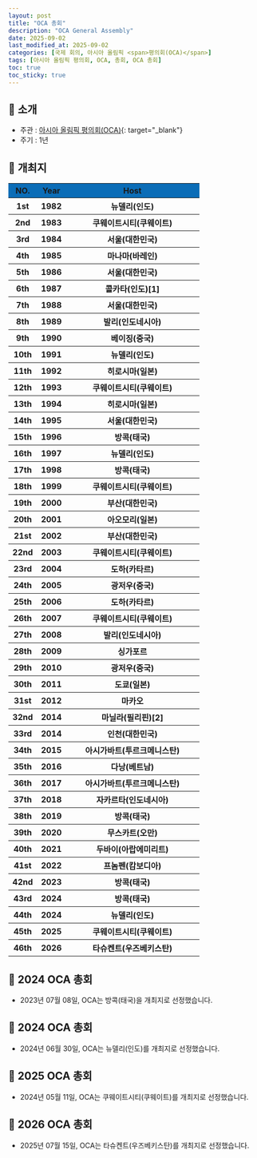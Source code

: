 ```yaml
---
layout: post
title: "OCA 총회"
description: "OCA General Assembly"
date: 2025-09-02
last_modified_at: 2025-09-02
categories: [국제 회의, 아시아 올림픽 <span>평의회(OCA)</span>]
tags: [아시아 올림픽 평의회, OCA, 총회, OCA 총회]
toc: true
toc_sticky: true
---
```

## 📜 소개
* 주관 : [아시아 올림픽 평의회(OCA)](https://oca.asia/){: target="_blank"}
* 주기 : 1년

## 📜 개최지
<html>

<head>
    <meta charset="UTF-8">
</head>

<body>
    <table>
        <tr style="background: #0B6DB7;">
            <th style="width: 15%; font-weight: bold;">NO.</th>
            <th style="width: 15%; font-weight: bold;">Year</th>
            <th style="width: 70%; font-weight: bold;">Host</th>
        </tr>
        <tr>
            <th>1st</th>
            <th>1982</th>
            <th>뉴델리(인도)</th>
        </tr>
        <tr>
            <th>2nd</th>
            <th>1983</th>
            <th>쿠웨이트시티(쿠웨이트)</th>
        </tr>
        <tr>
            <th><span class="korea-host">3rd</span></th>
            <th><span class="korea-host">1984</span></th>
            <th><span class="korea-host">서울(대한민국)</span></th>
        </tr>
        <tr>
            <th>4th</th>
            <th>1985</th>
            <th>마나마(바레인)</th>
        </tr>
        <tr>
            <th><span class="korea-host">5th</span></th>
            <th><span class="korea-host">1986</span></th>
            <th><span class="korea-host">서울(대한민국)</span></th>
        </tr>
        <tr>
            <th>6th</th>
            <th>1987</th>
            <th>콜카타(인도)<span class="footnote-link" data-note="콜카타(인도)에서 총회를 열기로 했다는 기사는 존재하지만, 실제로 개최했다는 증거는 확인할 수 없었습니다.">[1]</span></th>
        </tr>
        <tr>
            <th><span class="korea-host">7th</span></th>
            <th><span class="korea-host">1988</span></th>
            <th><span class="korea-host">서울(대한민국)</span></th>
        </tr>
        <tr>
            <th>8th</th>
            <th>1989</th>
            <th>발리(인도네시아)</th>
        </tr>
        <tr>
            <th>9th</th>
            <th>1990</th>
            <th>베이징(중국)</th>
        </tr>
        <tr>
            <th>10th</th>
            <th>1991</th>
            <th>뉴델리(인도)</th>
        </tr>
        <tr>
            <th>11th</th>
            <th>1992</th>
            <th>히로시마(일본)</th>
        </tr>
        <tr>
            <th>12th</th>
            <th>1993</th>
            <th>쿠웨이트시티(쿠웨이트)</th>
        </tr>
        <tr>
            <th>13th</th>
            <th>1994</th>
            <th>히로시마(일본)</th>
        </tr>
        <tr>
            <th><span class="korea-host">14th</span></th>
            <th><span class="korea-host">1995</span></th>
            <th><span class="korea-host">서울(대한민국)</span></th>
        </tr>
        <tr>
            <th>15th</th>
            <th>1996</th>
            <th>방콕(태국)</th>
        </tr>
        <tr>
            <th>16th</th>
            <th>1997</th>
            <th>뉴델리(인도)</th>
        </tr>
        <tr>
            <th>17th</th>
            <th>1998</th>
            <th>방콕(태국)</th>
        </tr>
        <tr>
            <th>18th</th>
            <th>1999</th>
            <th>쿠웨이트시티(쿠웨이트)</th>
        </tr>
        <tr>
            <th><span class="korea-host">19th</span></th>
            <th><span class="korea-host">2000</span></th>
            <th><span class="korea-host">부산(대한민국)</span></th>
        </tr>
        <tr>
            <th>20th</th>
            <th>2001</th>
            <th>아오모리(일본)</th>
        </tr>
        <tr>
            <th><span class="korea-host">21st</span></th>
            <th><span class="korea-host">2002</span></th>
            <th><span class="korea-host">부산(대한민국)</span></th>
        </tr>
        <tr>
            <th>22nd</th>
            <th>2003</th>
            <th>쿠웨이트시티(쿠웨이트)</th>
        </tr>
        <tr>
            <th>23rd</th>
            <th>2004</th>
            <th>도하(카타르)</th>
        </tr>
        <tr>
            <th>24th</th>
            <th>2005</th>
            <th>광저우(중국)</th>
        </tr>
        <tr>
            <th>25th</th>
            <th>2006</th>
            <th>도하(카타르)</th>
        </tr>
        <tr>
            <th>26th</th>
            <th>2007</th>
            <th>쿠웨이트시티(쿠웨이트)</th>
        </tr>
        <tr>
            <th>27th</th>
            <th>2008</th>
            <th>발리(인도네시아)</th>
        </tr>
        <tr>
            <th>28th</th>
            <th>2009</th>
            <th>싱가포르</th>
        </tr>
        <tr>
            <th>29th</th>
            <th>2010</th>
            <th>광저우(중국)</th>
        </tr>
        <tr>
            <th>30th</th>
            <th>2011</th>
            <th>도쿄(일본)</th>
        </tr>
        <tr>
            <th>31st</th>
            <th>2012</th>
            <th>마카오</th>
        </tr>
        <tr>
            <th>32nd</th>
            <th>2014</th>
            <th>마닐라(필리핀)<span class="footnote-link" data-note="태풍 하이옌의 여파로 개최지가 보라카이에서 마닐라로 변경되었고, 개최일이 다음해로 연기되었습니다.">[2]</span></th>
        </tr>
        <tr>
            <th><span class="korea-host">33rd</span></th>
            <th><span class="korea-host">2014</span></th>
            <th><span class="korea-host">인천(대한민국)</span></th>
        </tr>
        <tr>
            <th>34th</th>
            <th>2015</th>
            <th>아시가바트(투르크메니스탄)</th>
        </tr>
        <tr>
            <th>35th</th>
            <th>2016</th>
            <th>다낭(베트남)</th>
        </tr>
        <tr>
            <th>36th</th>
            <th>2017</th>
            <th>아시가바트(투르크메니스탄)</th>
        </tr>
        <tr>
            <th>37th</th>
            <th>2018</th>
            <th>자카르타(인도네시아)</th>
        </tr>
        <tr>
            <th>38th</th>
            <th>2019</th>
            <th>방콕(태국)</th>
        </tr>
        <tr>
            <th>39th</th>
            <th>2020</th>
            <th>무스카트(오만)</th>
        </tr>
        <tr>
            <th>40th</th>
            <th>2021</th>
            <th>두바이(아랍에미리트)</th>
        </tr>
        <tr>
            <th>41st</th>
            <th>2022</th>
            <th>프놈펜(캄보디아)</th>
        </tr>
        <tr>
            <th>42nd</th>
            <th>2023</th>
            <th>방콕(태국)</th>
        </tr>
        <tr>
            <th>43rd</th>
            <th>2024</th>
            <th>방콕(태국)</th>
        </tr>
        <tr>
            <th>44th</th>
            <th>2024</th>
            <th>뉴델리(인도)</th>
        </tr>
        <tr>
            <th>45th</th>
            <th>2025</th>
            <th>쿠웨이트시티(쿠웨이트)</th>
        </tr>
        <tr>
            <th>46th</th>
            <th>2026</th>
            <th>타슈켄트(우즈베키스탄)</th>
        </tr>
    </table>
</body>

</html>

## 📜 2024 OCA 총회
* 2023년 07월 08일, OCA는 <span class="foreign-host">방콕(태국)</span>을 개최지로 선정했습니다.

## 📜 2024 OCA 총회
* 2024년 06월 30일, OCA는 <span class="foreign-host">뉴델리(인도)</span>를 개최지로 선정했습니다.

## 📜 2025 OCA 총회
* 2024년 05월 11일, OCA는 <span class="foreign-host">쿠웨이트시티(쿠웨이트)</span>를 개최지로 선정했습니다.

## 📜 2026 OCA 총회
* 2025년 07월 15일, OCA는 <span class="foreign-host">타슈켄트(우즈베키스탄)</span>를 개최지로 선정했습니다.
